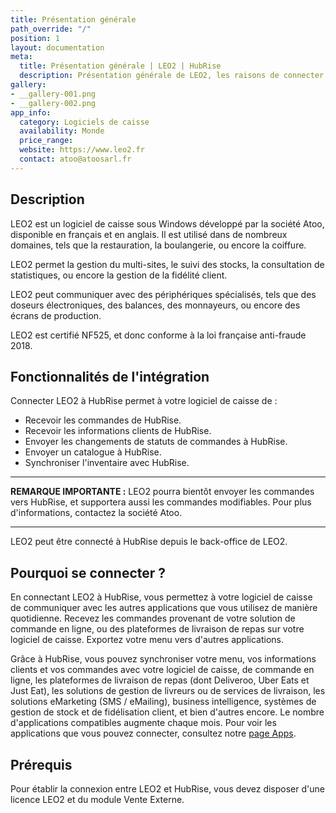 ```yaml
---
title: Présentation générale
path_override: "/"
position: 1
layout: documentation
meta:
  title: Présentation générale | LEO2 | HubRise
  description: Présentation générale de LEO2, les raisons de connecter votre caisse à HubRise et fonctionnalités de l'intégration avec HubRise.
gallery:
- __gallery-001.png
- __gallery-002.png
app_info:
  category: Logiciels de caisse
  availability: Monde
  price_range: 
  website: https://www.leo2.fr
  contact: atoo@atoosarl.fr
---
```


## Description

LEO2 est un logiciel de caisse sous Windows développé par la société Atoo, disponible en français et en anglais. Il est utilisé dans de nombreux domaines, tels que la restauration, la boulangerie, ou encore la coiffure.

LEO2 permet la gestion du multi-sites, le suivi des stocks, la consultation de statistiques, ou encore la gestion de la fidélité client.

LEO2 peut communiquer avec des périphériques spécialisés, tels que des doseurs électroniques, des balances, des monnayeurs, ou encore des écrans de production.

LEO2 est certifié NF525, et donc conforme à la loi française anti-fraude 2018.

## Fonctionnalités de l'intégration

Connecter LEO2 à HubRise permet à votre logiciel de caisse de :

- Recevoir les commandes de HubRise.
- Recevoir les informations clients de HubRise.
- Envoyer les changements de statuts de commandes à HubRise.
- Envoyer un catalogue à HubRise.
- Synchroniser l'inventaire avec HubRise.

---

**REMARQUE IMPORTANTE :** LEO2 pourra bientôt envoyer les commandes vers HubRise, et supportera aussi les commandes modifiables. Pour plus d'informations, contactez la société Atoo.

---

LEO2 peut être connecté à HubRise depuis le back-office de LEO2.

## Pourquoi se connecter ?

En connectant LEO2 à HubRise, vous permettez à votre logiciel de caisse de communiquer avec les autres applications que vous utilisez de manière quotidienne. Recevez les commandes provenant de votre solution de commande en ligne, ou des plateformes de livraison de repas sur votre logiciel de caisse. Exportez votre menu vers d'autres applications.

Grâce à HubRise, vous pouvez synchroniser votre menu, vos informations clients et vos commandes avec votre logiciel de caisse, de commande en ligne, les plateformes de livraison de repas (dont Deliveroo, Uber Eats et Just Eat), les solutions de gestion de livreurs ou de services de livraison, les solutions eMarketing (SMS / eMailing), business intelligence, systèmes de gestion de stock et de fidélisation client, et bien d'autres encore. Le nombre d'applications compatibles augmente chaque mois. Pour voir les applications que vous pouvez connecter, consultez notre [page Apps](/apps).

## Prérequis

Pour établir la connexion entre LEO2 et HubRise, vous devez disposer d'une licence LEO2 et du module Vente Externe.
